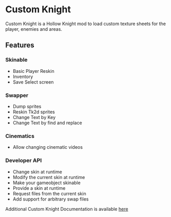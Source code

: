 # Custom Knight 

Custom Knight is a Hollow Knight mod to load custom texture sheets for the player, enemies and areas.

## Features

### Skinable
- Basic Player Reskin
- Inventory 
- Save Select screen

### Swapper
- Dump sprites
- Reskin Tk2d sprites
- Change Text by Key
- Change Text by find and replace

### Cinematics
- Allow changing cinematic videos

### Developer API
- Change skin at runtime
- Modify the current skin at runtime
- Make your gameobject skinable
- Provide a skin at runtime
- Request files from the current skin
- Add support for arbitrary swap files

Additional Custom Knight Documentation is available [here]()

